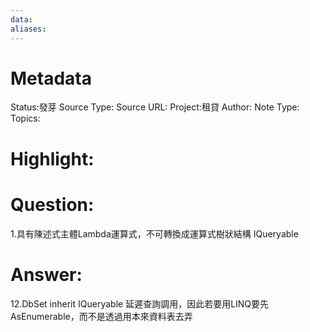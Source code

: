 ```yaml
---
data:
aliases:
---
```

# Metadata
Status:發芽
Source Type:
Source URL:
Project:租貸
Author:
Note Type:
Topics:


# Highlight:

# Question:
1.具有陳述式主體Lambda運算式，不可轉換成運算式樹狀結構 IQueryable
# Answer:
12.DbSet inherit IQueryable 延遲查詢調用，因此若要用LINQ要先AsEnumerable，而不是透過用本來資料表去弄

